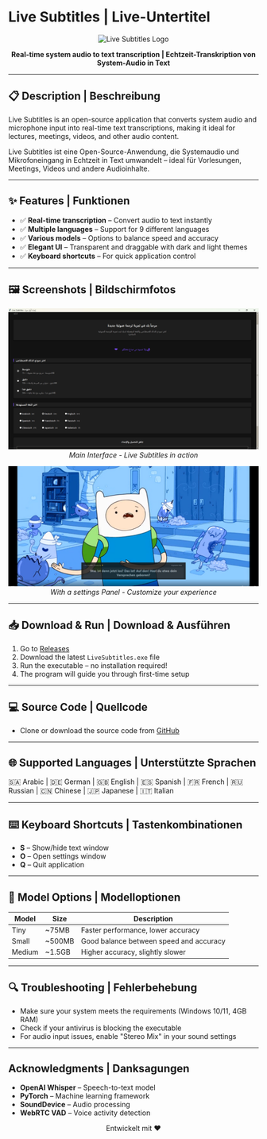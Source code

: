 # Live Subtitles | Live-Untertitel

<p align="center">
<img src="Images/app_icon.ico" alt="Live Subtitles Logo" width="120"/>
</p>
<p align="center">
<b>Real-time system audio to text transcription | Echtzeit-Transkription von System-Audio in Text</b>
</p>

---

## 📋 Description | Beschreibung
Live Subtitles is an open-source application that converts system audio and microphone input into real-time text transcriptions, making it ideal for lectures, meetings, videos, and other audio content.

Live Subtitles ist eine Open-Source-Anwendung, die Systemaudio und Mikrofoneingang in Echtzeit in Text umwandelt – ideal für Vorlesungen, Meetings, Videos und andere Audioinhalte.

---

## ✨ Features | Funktionen
- ✅ **Real-time transcription** – Convert audio to text instantly  
- ✅ **Multiple languages** – Support for 9 different languages  
- ✅ **Various models** – Options to balance speed and accuracy  
- ✅ **Elegant UI** – Transparent and draggable with dark and light themes  
- ✅ **Keyboard shortcuts** – For quick application control  

---

## 🖼️ Screenshots | Bildschirmfotos
<p align="center">
<img src="Images/Screenshot1.png" alt="Main Interface" width="600"/>
<br><em>Main Interface - Live Subtitles in action</em>
</p>
<p align="center">
<img src="Images/Screenshot2.png" alt="Preview" width="600"/>
<br><em>With a settings Panel - Customize your experience</em>
</p>

---

## 📥 Download & Run | Download & Ausführen
1. Go to [Releases](#)  
2. Download the latest `LiveSubtitles.exe` file  
3. Run the executable – no installation required!  
4. The program will guide you through first-time setup  

---

## 💻 Source Code | Quellcode
- Clone or download the source code from [GitHub](#)  

---

## 🌐 Supported Languages | Unterstützte Sprachen
🇸🇦 Arabic | 🇩🇪 German | 🇬🇧 English | 🇪🇸 Spanish | 🇫🇷 French | 🇷🇺 Russian | 🇨🇳 Chinese | 🇯🇵 Japanese | 🇮🇹 Italian  

---

## ⌨️ Keyboard Shortcuts | Tastenkombinationen
- **S** – Show/hide text window  
- **O** – Open settings window  
- **Q** – Quit application  

---

## 🧠 Model Options | Modelloptionen
| Model  | Size   | Description |
|--------|--------|-------------|
| Tiny   | ~75MB  | Faster performance, lower accuracy |
| Small  | ~500MB | Good balance between speed and accuracy |
| Medium | ~1.5GB | Higher accuracy, slightly slower |

---

## 🔍 Troubleshooting | Fehlerbehebung
- Make sure your system meets the requirements (Windows 10/11, 4GB RAM)  
- Check if your antivirus is blocking the executable  
- For audio input issues, enable "Stereo Mix" in your sound settings  

---

## Acknowledgments | Danksagungen
- **OpenAI Whisper** – Speech-to-text model  
- **PyTorch** – Machine learning framework  
- **SoundDevice** – Audio processing  
- **WebRTC VAD** – Voice activity detection  

<p align="center">
Entwickelt mit ❤️
</p>
